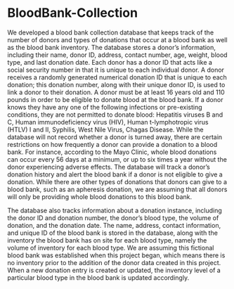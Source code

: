 # BloodBank-Collection

We developed a blood bank collection database that keeps track of the number of donors and types of donations that occur at a blood bank as well as the blood bank inventory. The database stores a donor’s information, including their name, donor ID, address, contact number, age, weight, blood type, and last donation date. Each donor has a donor ID that acts like a social security number in that it is unique to each individual donor. A donor receives a randomly generated numerical donation ID that is unique to each donation; this donation number, along with their unique donor ID, is used to link a donor to their donation. A donor must be at least 16 years old and 110 pounds in order to be eligible to donate blood at the blood bank. If a donor knows they have any one of the following infections or pre-existing conditions, they are not permitted to donate blood: Hepatitis viruses B and C, Human immunodeficiency virus (HIV), Human t-lymphotropic virus (HTLV) I and II, Syphilis, West Nile Virus, Chagas Disease. While the database will not record whether a donor is turned away, there are certain restrictions on how frequently a donor can provide a donation to a blood bank. For instance, according to the Mayo Clinic, whole blood donations can occur every 56 days at a minimum, or up to six times a year without the donor experiencing adverse effects. The database will track a donor’s donation history and alert the blood bank if a donor is not eligible to give a donation. While there are other types of donations that donors can give to a blood bank, such as an apheresis donation, we are assuming that all donors will only be providing whole blood donations to this blood bank.

The database also tracks information about a donation instance, including the donor ID and donation number, the donor’s blood type, the volume of donation, and the donation date. The name, address, contact information, and unique ID of the blood bank is stored in the database, along with the inventory the blood bank has on site for each blood type, namely the volume of inventory for each blood type. We are assuming this fictional blood bank was established when this project began, which means there is no inventory prior to the addition of the donor data created in this project. When a new donation entry is created or updated, the inventory level of a particular blood type in the blood bank is updated accordingly.
 



